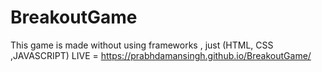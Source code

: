 # BreakoutGame
This game is made without using frameworks , just (HTML, CSS ,JAVASCRIPT)
LIVE = https://prabhdamansingh.github.io/BreakoutGame/
